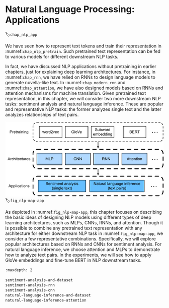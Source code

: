 # Natural Language Processing: Applications
:label:`chap_nlp_app`

We have seen how to represent text tokens and train their representation in :numref:`chap_nlp_pretrain`.
Such pretrained text representation can be fed to various models for different downstream NLP tasks.

In fact, we have discussed NLP applications without pretraining in earlier chapters,
just for explaining deep learning architectures.
For instance, in :numref:`chap_rnn`,
we have relied on RNNs to design language models to generate novella-like text.
In :numref:`chap_modern_rnn` and :numref:`chap_attention`,
we have also designed models based on RNNs and attention mechanisms
for machine translation.
Given pretrained text representation,
in this chapter, we will consider two more downstream NLP tasks:
sentiment analysis and natural language inference.
These are popular and representative NLP tasks:
the former analyzes single text and the latter analyzes relationships of text pairs.

![Pretrained text representation can be fed to various deep learning architectures for different downstream NLP tasks. This chapter focuses on how to design models for different downstream NLP tasks.](../img/nlp-map-app.svg)
:label:`fig_nlp-map-app`

As depicted in :numref:`fig_nlp-map-app`,
this chapter focuses on describing the basic ideas of designing NLP models using different types of deep learning architectures, such as MLPs, CNNs, RNNs, and attention.
Though it is possible to combine any pretrained text representation with any architecture for either downstream NLP task in :numref:`fig_nlp-map-app`,
we consider a few representative combinations.
Specifically, we will explore popular architectures based on RNNs and CNNs for sentiment analysis.
For natural language inference, we choose attention and MLPs to demonstrate how to analyze text pairs.
In the experiments, we will see how to apply GloVe embeddings and fine-tune BERT in NLP downstream tasks.

```toc
:maxdepth: 2

sentiment-analysis-and-dataset
sentiment-analysis-rnn
sentiment-analysis-cnn
natural-language-inference-and-dataset
natural-language-inference-attention
```

